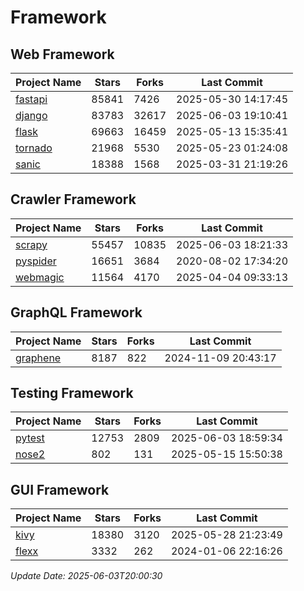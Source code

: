 # Framework

## Web Framework
| Project Name | Stars | Forks | Last Commit |
| ------------ | ----- | ----- | ----------- |
| [fastapi](https://github.com/fastapi/fastapi) | 85841 | 7426 | 2025-05-30 14:17:45 |
| [django](https://github.com/django/django) | 83783 | 32617 | 2025-06-03 19:10:41 |
| [flask](https://github.com/pallets/flask) | 69663 | 16459 | 2025-05-13 15:35:41 |
| [tornado](https://github.com/tornadoweb/tornado) | 21968 | 5530 | 2025-05-23 01:24:08 |
| [sanic](https://github.com/sanic-org/sanic) | 18388 | 1568 | 2025-03-31 21:19:26 |

## Crawler Framework
| Project Name | Stars | Forks | Last Commit |
| ------------ | ----- | ----- | ----------- |
| [scrapy](https://github.com/scrapy/scrapy) | 55457 | 10835 | 2025-06-03 18:21:33 |
| [pyspider](https://github.com/binux/pyspider) | 16651 | 3684 | 2020-08-02 17:34:20 |
| [webmagic](https://github.com/code4craft/webmagic) | 11564 | 4170 | 2025-04-04 09:33:13 |

## GraphQL Framework
| Project Name | Stars | Forks | Last Commit |
| ------------ | ----- | ----- | ----------- |
| [graphene](https://github.com/graphql-python/graphene) | 8187 | 822 | 2024-11-09 20:43:17 |

## Testing Framework
| Project Name | Stars | Forks | Last Commit |
| ------------ | ----- | ----- | ----------- |
| [pytest](https://github.com/pytest-dev/pytest) | 12753 | 2809 | 2025-06-03 18:59:34 |
| [nose2](https://github.com/nose-devs/nose2) | 802 | 131 | 2025-05-15 15:50:38 |

## GUI Framework
| Project Name | Stars | Forks | Last Commit |
| ------------ | ----- | ----- | ----------- |
| [kivy](https://github.com/kivy/kivy) | 18380 | 3120 | 2025-05-28 21:23:49 |
| [flexx](https://github.com/flexxui/flexx) | 3332 | 262 | 2024-01-06 22:16:26 |

*Update Date: 2025-06-03T20:00:30*